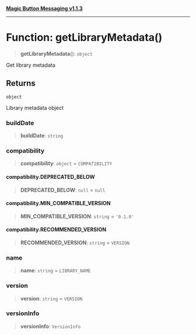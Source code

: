 [**Magic Button Messaging v1.1.3**](../README.md)

***

# Function: getLibraryMetadata()

> **getLibraryMetadata**(): `object`

Get library metadata

## Returns

`object`

Library metadata object

### buildDate

> **buildDate**: `string`

### compatibility

> **compatibility**: `object` = `COMPATIBILITY`

#### compatibility.DEPRECATED\_BELOW

> **DEPRECATED\_BELOW**: `null` = `null`

#### compatibility.MIN\_COMPATIBLE\_VERSION

> **MIN\_COMPATIBLE\_VERSION**: `string` = `'0.1.0'`

#### compatibility.RECOMMENDED\_VERSION

> **RECOMMENDED\_VERSION**: `string` = `VERSION`

### name

> **name**: `string` = `LIBRARY_NAME`

### version

> **version**: `string` = `VERSION`

### versionInfo

> **versionInfo**: `VersionInfo`
